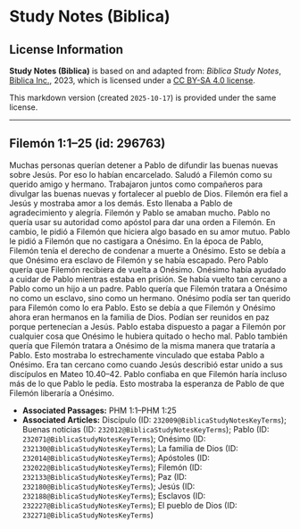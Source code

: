 # Study Notes (Biblica)

## License Information

**Study Notes (Biblica)** is based on and adapted from: _Biblica Study Notes_, [Biblica Inc.](https://www.biblica.com/), 2023, which is licensed under a [CC BY-SA 4.0 license](https://creativecommons.org/licenses/by-sa/4.0/legalcode.en).

This markdown version (created `2025-10-17`) is provided under the same license.



--------------------------------

## Filemón 1:1–25 (id: 296763)

Muchas personas querían detener a Pablo de difundir las buenas nuevas sobre Jesús. Por eso lo habían encarcelado. Saludó a Filemón como su querido amigo y hermano. Trabajaron juntos como compañeros para divulgar las buenas nuevas y fortalecer al pueblo de Dios. Filemón era fiel a Jesús y mostraba amor a los demás. Esto llenaba a Pablo de agradecimiento y alegría. Filemón y Pablo se amaban mucho. Pablo no quería usar su autoridad como apóstol para dar una orden a Filemón. En cambio, le pidió a Filemón que hiciera algo basado en su amor mutuo. Pablo le pidió a Filemón que no castigara a Onésimo. En la época de Pablo, Filemón tenía el derecho de condenar a muerte a Onésimo. Esto se debía a que Onésimo era esclavo de Filemón y se había escapado. Pero Pablo quería que Filemón recibiera de vuelta a Onésimo. Onésimo había ayudado a cuidar de Pablo mientras estaba en prisión. Se había vuelto tan cercano a Pablo como un hijo a un padre. Pablo quería que Filemón tratara a Onésimo no como un esclavo, sino como un hermano. Onésimo podía ser tan querido para Filemón como lo era Pablo. Esto se debía a que Filemón y Onésimo ahora eran hermanos en la familia de Dios. Podían ser reunidos en paz porque pertenecían a Jesús. Pablo estaba dispuesto a pagar a Filemón por cualquier cosa que Onésimo le hubiera quitado o hecho mal. Pablo también quería que Filemón tratara a Onésimo de la misma manera que trataría a Pablo. Esto mostraba lo estrechamente vinculado que estaba Pablo a Onésimo. Era tan cercano como cuando Jesús describió estar unido a sus discípulos en Mateo 10\.40–42\. Pablo confiaba en que Filemón haría incluso más de lo que Pablo le pedía. Esto mostraba la esperanza de Pablo de que Filemón liberaría a Onésimo.

* **Associated Passages:** PHM 1:1–PHM 1:25
* **Associated Articles:** Discípulo (ID: `232009@BiblicaStudyNotesKeyTerms`); Buenas noticias (ID: `232012@BiblicaStudyNotesKeyTerms`); Pablo (ID: `232071@BiblicaStudyNotesKeyTerms`); Onésimo (ID: `232130@BiblicaStudyNotesKeyTerms`); La familia de Dios (ID: `232014@BiblicaStudyNotesKeyTerms`); Apóstoles (ID: `232022@BiblicaStudyNotesKeyTerms`); Filemón (ID: `232133@BiblicaStudyNotesKeyTerms`); Paz (ID: `232180@BiblicaStudyNotesKeyTerms`); Jesús (ID: `232188@BiblicaStudyNotesKeyTerms`); Esclavos (ID: `232227@BiblicaStudyNotesKeyTerms`); El pueblo de Dios (ID: `232271@BiblicaStudyNotesKeyTerms`)

